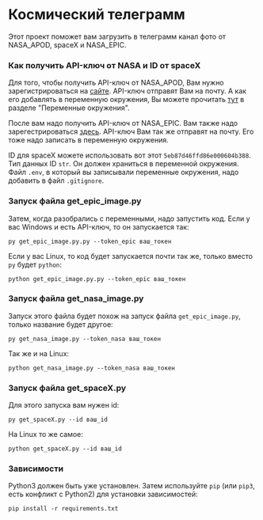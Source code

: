 # Космический телеграмм

Этот проект поможет вам загрузить в телеграмм канал фото от NASA_APOD, spaceX и NASA_EPIC.

### Как получить API-ключ от NASA и  ID от spaceX

Для того, чтобы получить API-ключ от NASA_APOD, Вам нужно зарегистрироваться на [сайте](https://api.nasa.gov/#apod). API-ключ отправят Вам на почту. А как его добавлять в переменную окружения, Вы можете прочитать [тут](https://github.com/NikaKurnakov/bitly) в разделе "Переменные окружения".

После вам надо получить API-ключ от NASA_EPIC. Вам также надо зарегестрироваться [здесь](https://api.nasa.gov/#epic). API-ключ Вам так же отправят на почту. Его тоже надо записать в переменную окружения.

ID для spaceX можете использовать вот этот `5eb87d46ffd86e000604b388`. Тип данных ID `str`. Он должен храниться в переменной окружения.
Файл `.env`, в который вы записывали переменные окружения, надо добавить в файл `.gitignore`. 

### Запуск файла get_epic_image.py

Затем, когда разобрались с переменными, надо запустить код. Если у вас Windows и есть API-ключ, то он запускается так:

```
py get_epic_image.py.py --token_epic ваш_токен
```

Если у вас Linux, то код будет запускается почти так же, только вместо `py` будет `python`:

```
python get_epic_image.py.py --token_epic ваш_токен
```

### Запуск файла get_nasa_image.py

Запуск этого файла будет похож на запуск файла `get_epic_image.py`, только название будет другое:

```
py get_nasa_image.py --token_nasa ваш_токен
```

Так же и на Linux:

```
python get_nasa_image.py --token_nasa ваш_токен
```

### Запуск файла get_spaceX.py

Для этого запуска вам нужен id:

```
py get_spaceX.py --id ваш_id
```

На Linux то же самое:

```
python get_spaceX.py --id ваш_id
```

### Зависимости

Python3 должен быть уже установлен.
Затем используйте `pip` (или `pip3`, есть конфликт с Python2) для 
установки зависимостей:

```
pip install -r requirements.txt
```
